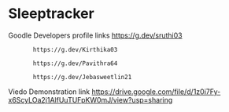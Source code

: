 # Sleeptracker

Goodle Developers profile links 
           https://g.dev/sruthi03
           
           https://g.dev/Kirthika03
           
           https://g.dev/Pavithra64
           
           https://g.dev/Jebasweetlin21
           
Viedo Demonstration link
         https://drive.google.com/file/d/1z0i7Fy-x6ScyLOa2j1AlfUuTUFpKW0mJ/view?usp=sharing
